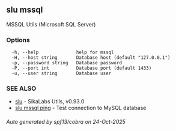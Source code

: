 ## slu mssql

MSSQL Utils (Microsoft SQL Server)

### Options

```
  -h, --help              help for mssql
  -H, --host string       Database host (default "127.0.0.1")
  -p, --password string   Database password
  -P, --port int          Database port (default 1433)
  -u, --user string       Database user
```

### SEE ALSO

* [slu](slu.md)	 - SikaLabs Utils, v0.93.0
* [slu mssql ping](slu_mssql_ping.md)	 - Test connection to MySQL database

###### Auto generated by spf13/cobra on 24-Oct-2025
